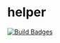# helper

[![Build Badges](https://github.com/kaankoken/helper/actions/workflows/badges.yaml/badge.svg?branch=v0.0.1)](https://github.com/kaankoken/helper/actions/workflows/badges.yaml)
